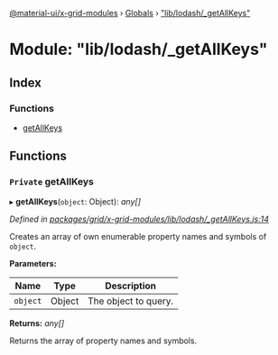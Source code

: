 [@material-ui/x-grid-modules](../README.md) › [Globals](../globals.md) › ["lib/lodash/\_getAllKeys"](_lib_lodash__getallkeys_.md)

# Module: "lib/lodash/\_getAllKeys"

## Index

### Functions

- [getAllKeys](_lib_lodash__getallkeys_.md#private-getallkeys)

## Functions

### `Private` getAllKeys

▸ **getAllKeys**(`object`: Object): _any[]_

_Defined in [packages/grid/x-grid-modules/lib/lodash/\_getAllKeys.js:14](https://github.com/mui-org/material-ui-x/blob/a679779/packages/grid/x-grid-modules/lib/lodash/_getAllKeys.js#L14)_

Creates an array of own enumerable property names and symbols of `object`.

**Parameters:**

| Name     | Type   | Description          |
| -------- | ------ | -------------------- |
| `object` | Object | The object to query. |

**Returns:** _any[]_

Returns the array of property names and symbols.
